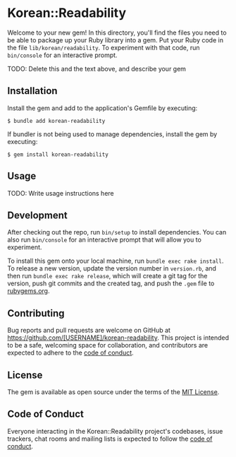 # Korean::Readability

Welcome to your new gem! In this directory, you'll find the files you need to be able to package up your Ruby library into a gem. Put your Ruby code in the file `lib/korean/readability`. To experiment with that code, run `bin/console` for an interactive prompt.

TODO: Delete this and the text above, and describe your gem

## Installation

Install the gem and add to the application's Gemfile by executing:

    $ bundle add korean-readability

If bundler is not being used to manage dependencies, install the gem by executing:

    $ gem install korean-readability

## Usage

TODO: Write usage instructions here

## Development

After checking out the repo, run `bin/setup` to install dependencies. You can also run `bin/console` for an interactive prompt that will allow you to experiment.

To install this gem onto your local machine, run `bundle exec rake install`. To release a new version, update the version number in `version.rb`, and then run `bundle exec rake release`, which will create a git tag for the version, push git commits and the created tag, and push the `.gem` file to [rubygems.org](https://rubygems.org).

## Contributing

Bug reports and pull requests are welcome on GitHub at https://github.com/[USERNAME]/korean-readability. This project is intended to be a safe, welcoming space for collaboration, and contributors are expected to adhere to the [code of conduct](https://github.com/[USERNAME]/korean-readability/blob/main/CODE_OF_CONDUCT.md).

## License

The gem is available as open source under the terms of the [MIT License](https://opensource.org/licenses/MIT).

## Code of Conduct

Everyone interacting in the Korean::Readability project's codebases, issue trackers, chat rooms and mailing lists is expected to follow the [code of conduct](https://github.com/[USERNAME]/korean-readability/blob/main/CODE_OF_CONDUCT.md).
